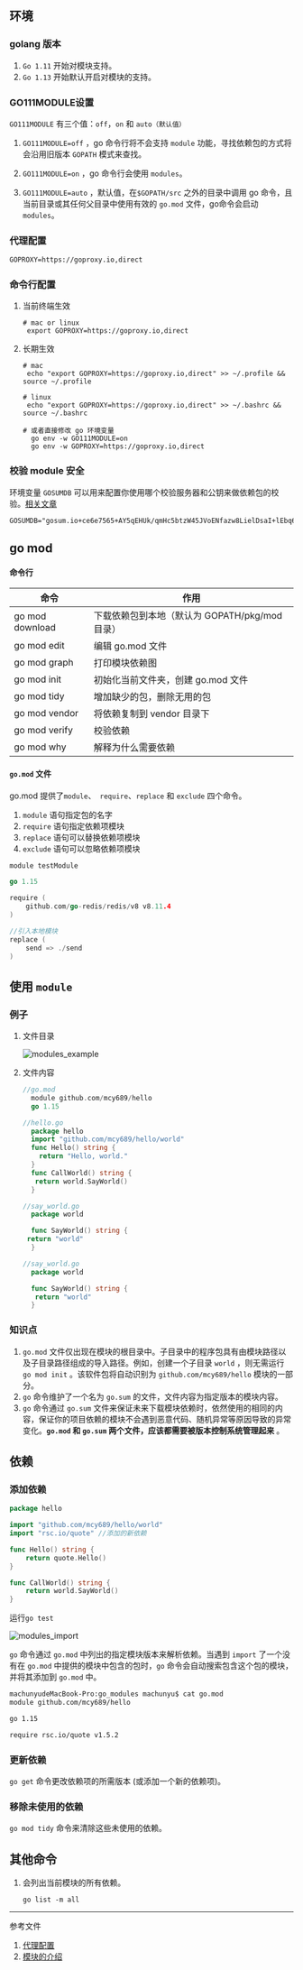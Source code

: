 ## 环境

### golang 版本

1. `Go 1.11` 开始对模块支持。
2. `Go 1.13`  开始默认开启对模块的支持。

### GO111MODULE设置

`GO111MODULE` 有三个值：`off`，`on` 和 `auto（默认值）`

1. `GO111MODULE=off` ，go 命令行将不会支持 `module` 功能，寻找依赖包的方式将会沿用旧版本 `GOPATH` 模式来查找。

2. `GO111MODULE=on` ，go 命令行会使用 `modules`。

3. `GO111MODULE=auto` ，默认值，在`$GOPATH/src` 之外的目录中调用 go 命令，且当前目录或其任何父目录中使用有效的 `go.mod` 文件，go命令会启动 `modules`。

### 代理配置

```html
GOPROXY=https://goproxy.io,direct
```

### 命令行配置

1. 当前终端生效

   ```shell
   # mac or linux
    export GOPROXY=https://goproxy.io,direct
   ```

2. 长期生效

   ```shell
   # mac
    echo "export GOPROXY=https://goproxy.io,direct" >> ~/.profile && source ~/.profile
   
   # linux
   	echo "export GOPROXY=https://goproxy.io,direct" >> ~/.bashrc && source ~/.bashrc
   	
   # 或者直接修改 go 环境变量
     go env -w GO111MODULE=on
     go env -w GOPROXY=https://goproxy.io,direct
   ```

### 校验 module 安全

环境变量 `GOSUMDB` 可以用来配置你使用哪个校验服务器和公钥来做依赖包的校验。[相关文章](https://goproxy.io/zh/docs/GOSUMDB-env.html)

```shell
GOSUMDB="gosum.io+ce6e7565+AY5qEHUk/qmHc5btzW45JVoENfazw8LielDsaI+lEbq6"
```

## go mod

#### 命令行

| 命令            | 作用                                           |
| --------------- | ---------------------------------------------- |
| go mod download | 下载依赖包到本地（默认为 GOPATH/pkg/mod 目录） |
| go mod edit     | 编辑 go.mod 文件                               |
| go mod graph    | 打印模块依赖图                                 |
| go mod init     | 初始化当前文件夹，创建 go.mod 文件             |
| go mod tidy     | 增加缺少的包，删除无用的包                     |
| go mod vendor   | 将依赖复制到 vendor 目录下                     |
| go mod verify   | 校验依赖                                       |
| go mod why      | 解释为什么需要依赖                             |

#### `go.mod` 文件

go.mod 提供了`module`、` require`、`replace` 和 `exclude` 四个命令。

1. `module` 语句指定包的名字
2. `require` 语句指定依赖项模块
3. `replace` 语句可以替换依赖项模块
4. `exclude` 语句可以忽略依赖项模块

```go
module testModule

go 1.15

require (
	github.com/go-redis/redis/v8 v8.11.4
)

//引入本地模块
replace (
	send => ./send
)
```

## 使用 `module`

### 例子

1. 文件目录

   ![modules_example](./image/modules_example.png)

2. 文件内容

   ```go
   //go.mod
     module github.com/mcy689/hello
     go 1.15
   
   //hello.go
     package hello
     import "github.com/mcy689/hello/world"
     func Hello() string {
       return "Hello, world."
     }
     func CallWorld() string {
   	  return world.SayWorld()
     }
   
   //say_world.go
     package world
   
     func SayWorld() string {
    return "world"
     }
   
   //say_world.go
     package world
   
     func SayWorld() string {
   	  return "world"
     }
   ```
   

### 知识点

1. `go.mod` 文件仅出现在模块的根目录中。子目录中的程序包具有由模块路径以及子目录路径组成的导入路径。例如，创建一个子目录 `world` ，则无需运行 `go mod init` 。该软件包将自动识别为 `github.com/mcy689/hello` 模块的一部分。
2. `go` 命令维护了一个名为 `go.sum` 的文件，文件内容为指定版本的模块内容。
3. `go` 命令通过 `go.sum` 文件来保证未来下载模块依赖时，依然使用的相同的内容，保证你的项目依赖的模块不会遇到恶意代码、随机异常等原因导致的异常变化。**`go.mod` 和 `go.sum` 两个文件，应该都需要被版本控制系统管理起来** 。

## 依赖

### 添加依赖

```go
package hello

import "github.com/mcy689/hello/world"
import "rsc.io/quote" //添加的新依赖

func Hello() string {
	return quote.Hello()
}

func CallWorld() string {
	return world.SayWorld()
}
```

运行`go test` 

![modules_import](./image/modules_import.png)

`go` 命令通过 `go.mod` 中列出的指定模块版本来解析依赖。当遇到 `import` 了一个没有在 `go.mod` 中提供的模块中包含的包时，`go` 命令会自动搜索包含这个包的模块，并将其添加到 `go.mod` 中。

```html
machunyudeMacBook-Pro:go_modules machunyu$ cat go.mod 
module github.com/mcy689/hello

go 1.15

require rsc.io/quote v1.5.2
```

### 更新依赖

`go get` 命令更改依赖项的所需版本 (或添加一个新的依赖项)。

### 移除未使用的依赖

`go mod tidy` 命令来清除这些未使用的依赖。

## 其他命令

1. 会列出当前模块的所有依赖。

   ```shell
   go list -m all
   ```



---

参考文件

1. [代理配置](https://goproxy.io/zh/docs/getting-started.html)
2. [模块的介绍](https://learnku.com/docs/go-blog/using-go-modules)

